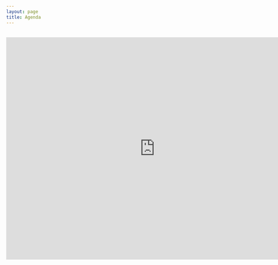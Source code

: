 ```yaml
---
layout: page
title: Agenda
---
```


<br/>
<iframe src="https://calendar.google.com/calendar/embed?src=ifpb.edu.br_ija1sa6nf5oi34e2co1bfj8kjk%40group.calendar.google.com&ctz=America%2FRecife" style="border: 0" width="800" height="600" frameborder="0" scrolling="no"></iframe>
